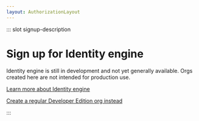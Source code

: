 ```yaml
---
layout: AuthorizationLayout
---
```


::: slot signup-description
 # Sign up for Identity engine

Identity engine is still in development and not yet generally available. Orgs created here are not intended for production use.

<a href="https://developer.okta.com/docs/concepts/ie-intro/" target="_blank">Learn more about Identity engine</a>

<a href="/signup/">Create a regular Developer Edition org instead</a>

:::

<SignUpOiePreview />

